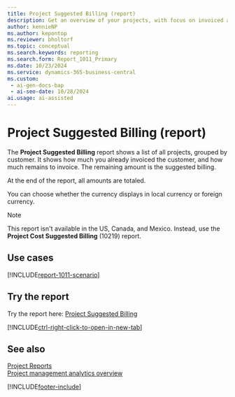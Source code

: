 ```yaml
---
title: Project Suggested Billing (report)
description: Get an overview of your projects, with focus on invoiced amounts and remaining amounts to invoice for each customer.
author: kennieNP
ms.author: kepontop
ms.reviewer: bholtorf
ms.topic: conceptual
ms.search.keywords: reporting
ms.search.form: Report_1011_Primary
ms.date: 10/23/2024
ms.service: dynamics-365-business-central
ms.custom:
 - ai-gen-docs-bap
 - ai-seo-date: 10/28/2024
ai.usage: ai-assisted
---
```


# Project Suggested Billing (report)

The **Project Suggested Billing** report shows a list of all projects, grouped by customer. It shows how much you already invoiced the customer, and how much remains to invoice. The remaining amount is the suggested billing.

At the end of the report, all amounts are totaled.

You can choose whether the currency displays in local currency or foreign currency.

> [!NOTE]
> This report isn't available in the US, Canada, and Mexico. Instead, use the **Project Cost Suggested Billing** (10219) report.

## Use cases

[!INCLUDE[report-1011-scenario](../includes/report-1011-scenario-include.md)]

<!-- 

Prompt

Below is a report in an ERP system. Provide 3-4 use cases for different personas working with projects

Format like this:    
  
As a <persona>, use the report to    
* use case 1  
* use case 2    

Do not capitalize the persona names. 

Do not start lines with "Use the data to"

## Report name
Project Suggested Billing

## Report description
The *Project Suggested Billing* report shows a list of all projects, grouped by customer, how much the customer has already been invoiced, and how much remains to be invoiced, that is, the suggested billing. 

### What the report does

### Use cases
Get an overview of your projects with a focus on invoiced amounts and remaining amounts to be invoiced, grouped by customer.

Please include your data sources and URLs

-->

## Try the report

Try the report here: [Project Suggested Billing](https://businesscentral.dynamics.com?report=1011)

[!INCLUDE[ctrl-right-click-to-open-in-new-tab](../includes/ctrl-right-click-to-open-in-new-tab.md)]

## See also

[Project Reports](../project-reports.md)  
[Project management analytics overview](../projects-analytics-overview.md)  

[!INCLUDE[footer-include](../includes/footer-banner.md)]